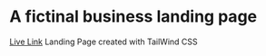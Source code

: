 # A fictinal business landing page
[Live Link](https://parduckids.github.io/business-landing-page)
Landing Page created with TailWind CSS
